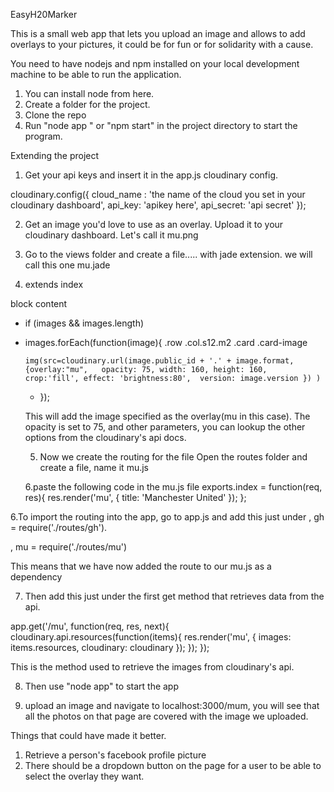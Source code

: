 EasyH20Marker

This is a small web app that lets you upload an image and allows to add overlays to your pictures, it could be for fun or for solidarity with a cause.

You need to have nodejs and npm  installed on your local development machine to be able to run the application.


1. You can install node from here.
2. Create a folder for the project.
3. Clone the repo
4. Run "node app " or "npm start" in the project directory to start the program.

Extending the project


1. Get your api keys and insert it in the app.js cloudinary config.

cloudinary.config({
    cloud_name : 'the name of the cloud you set in your cloudinary dashboard',
    api_key: 'apikey here',
    api_secret: 'api secret'
});
    
2. Get an image you'd love to use as an overlay. Upload it to your cloudinary dashboard. Let's call it mu.png

3. Go to the views folder and create a file..... with jade extension. we will call this one mu.jade

4. extends index

block content



  - if (images && images.length)
  
  - images.forEach(function(image){
  .row 
    .col.s12.m2
      .card
        .card-image
        
        img(src=cloudinary.url(image.public_id + '.' + image.format, {overlay:"mu",   opacity: 75, width: 160, height: 160,  crop:'fill', effect: 'brightness:80',  version: image.version }) )
    - });
    
    
    This will add the image specified as the overlay(mu in this case).
    The opacity is set to 75, and other parameters, you can lookup the other options from the cloudinary's api docs.
    
    
    5. Now we create the routing for the file
     Open the routes folder and create a file, name it mu.js
     
    6.paste the following code in  the mu.js file 
    exports.index = function(req, res){
  res.render('mu', { title: 'Manchester United' });
};

6.To import the routing into the app,  go to app.js and add this just under  , gh = require('./routes/gh').

 , mu = require('./routes/mu')

This means that we have now added the route to our mu.js as a dependency

7. Then add this just under the first get method that retrieves data from the api.


app.get('/mu', function(req, res, next){
  cloudinary.api.resources(function(items){
    res.render('mu', { images: items.resources, cloudinary: cloudinary });
  });
});

This is the method used to retrieve the images from cloudinary's api.


8. Then use "node app" to start the app

9. upload an image and navigate to localhost:3000/mum, you will see that all the photos on that page are covered with the image we uploaded.


Things that could have made it better.
1. Retrieve a person's facebook profile picture 
2. There should be a dropdown button on the page for a user to be able to select the overlay they want. 